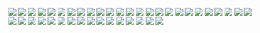 ![](https://gitlab.com/ntrungcn/3233/-/raw/master/23.jpg)
![](https://gitlab.com/ntrungcn/3233/-/raw/master/33.jpg)
![](https://gitlab.com/ntrungcn/3233/-/raw/master/19.jpg)
![](https://gitlab.com/ntrungcn/3233/-/raw/master/10.jpg)
![](https://gitlab.com/ntrungcn/3233/-/raw/master/09.jpg)
![](https://gitlab.com/ntrungcn/3233/-/raw/master/30.jpg)
![](https://gitlab.com/ntrungcn/3233/-/raw/master/15.jpg)
![](https://gitlab.com/ntrungcn/3233/-/raw/master/28.jpg)
![](https://gitlab.com/ntrungcn/3233/-/raw/master/17.jpg)
![](https://gitlab.com/ntrungcn/3233/-/raw/master/35.jpg)
![](https://gitlab.com/ntrungcn/3233/-/raw/master/36.jpg)
![](https://gitlab.com/ntrungcn/3233/-/raw/master/38.jpg)
![](https://gitlab.com/ntrungcn/3233/-/raw/master/03.jpg)
![](https://gitlab.com/ntrungcn/3233/-/raw/master/25.jpg)
![](https://gitlab.com/ntrungcn/3233/-/raw/master/13.jpg)
![](https://gitlab.com/ntrungcn/3233/-/raw/master/21.jpg)
![](https://gitlab.com/ntrungcn/3233/-/raw/master/34.jpg)
![](https://gitlab.com/ntrungcn/3233/-/raw/master/16.jpg)
![](https://gitlab.com/ntrungcn/3233/-/raw/master/37.jpg)
![](https://gitlab.com/ntrungcn/3233/-/raw/master/04.jpg)
![](https://gitlab.com/ntrungcn/3233/-/raw/master/39.jpg)
![](https://gitlab.com/ntrungcn/3233/-/raw/master/06.jpg)
![](https://gitlab.com/ntrungcn/3233/-/raw/master/20.jpg)
![](https://gitlab.com/ntrungcn/3233/-/raw/master/27.jpg)
![](https://gitlab.com/ntrungcn/3233/-/raw/master/01.jpg)
![](https://gitlab.com/ntrungcn/3233/-/raw/master/22.jpg)
![](https://gitlab.com/ntrungcn/3233/-/raw/master/18.jpg)
![](https://gitlab.com/ntrungcn/3233/-/raw/master/02.jpg)
![](https://gitlab.com/ntrungcn/3233/-/raw/master/32.jpg)
![](https://gitlab.com/ntrungcn/3233/-/raw/master/31.jpg)
![](https://gitlab.com/ntrungcn/3233/-/raw/master/11.jpg)
![](https://gitlab.com/ntrungcn/3233/-/raw/master/12.jpg)
![](https://gitlab.com/ntrungcn/3233/-/raw/master/08.jpg)
![](https://gitlab.com/ntrungcn/3233/-/raw/master/07.jpg)
![](https://gitlab.com/ntrungcn/3233/-/raw/master/05.jpg)
![](https://gitlab.com/ntrungcn/3233/-/raw/master/40.jpg)
![](https://gitlab.com/ntrungcn/3233/-/raw/master/41.jpg)
![](https://gitlab.com/ntrungcn/3233/-/raw/master/24.jpg)
![](https://gitlab.com/ntrungcn/3233/-/raw/master/26.jpg)
![](https://gitlab.com/ntrungcn/3233/-/raw/master/29.jpg)
![](https://gitlab.com/ntrungcn/3233/-/raw/master/14.jpg)
